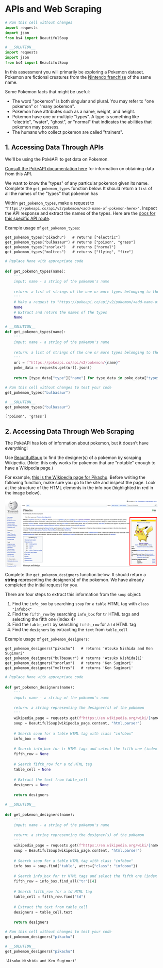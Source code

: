 # APIs and Web Scraping


```python
# Run this cell without changes
import requests
import json
from bs4 import BeautifulSoup
```


```python
# __SOLUTION__ 
import requests
import json
from bs4 import BeautifulSoup
```

In this assessment you will primarily be exploring a Pokemon dataset. Pokemon are fictional creatures from the [Nintendo franchise](https://en.wikipedia.org/wiki/Pok%C3%A9mon) of the same name.

Some Pokemon facts that might be useful:
* The word "pokemon" is both singular and plural. You may refer to "one pokemon" or "many pokemon".
* Pokemon have attributes such as a name, weight, and height.
* Pokemon have one or multiple "types". A type is something like "electric", "water", "ghost", or "normal" that indicates the abilities that pokemon may possess.
* The humans who collect pokemon are called "trainers".

## 1. Accessing Data Through APIs

We'll be using the PokéAPI to get data on Pokemon. 

[Consult the PokéAPI documentation here](https://pokeapi.co/docs/v2.html) for information on obtaining data from this API.

We want to know the "types" of any particular pokemon given its name. Complete the `get_pokemon_types` function below. It should return a `list` of all the names of the "types" that pokemon has

Within `get_pokemon_types`, make a request to `"https://pokeapi.co/api/v2/pokemon/<add-name-of-pokemon-here>"`. Inspect the API response and extract the names of the types. Here are the [docs for this specific API route](https://pokeapi.co/docs/v2.html/#pokemon).

Example usage of `get_pokemon_types`:

```
get_pokemon_types("pikachu")   # returns ["electric"]
get_pokemon_types("bulbasaur") # returns ["poison", "grass"]
get_pokemon_types("snorlax")   # returns ["normal"]
get_pokemon_types("moltres")   # returns ["flying", "fire"]
```


```python
# Replace None with appropriate code

def get_pokemon_types(name):
    '''
    input: name - a string of the pokemon's name
    
    return: a list of strings of the one or more types belonging to the pokemon
    '''
    # Make a request to "https://pokeapi.co/api/v2/pokemon/<add-name-of-pokemon-here>"
    None
    # Extract and return the names of the types
    None
```


```python
# __SOLUTION__ 
def get_pokemon_types(name):
    '''
    input: name - a string of the pokemon's name
    
    return: a list of strings of the one or more types belonging to the pokemon
    '''
    url = f"https://pokeapi.co/api/v2/pokemon/{name}"
    poke_data = requests.get(url).json()
    
    return [type_data["type"]["name"] for type_data in poke_data["types"]]
```


```python
# Run this cell without changes to test your code
get_pokemon_types("bulbasaur")
```


```python
# __SOLUTION__ 
get_pokemon_types("bulbasaur")
```




    ['poison', 'grass']



## 2. Accessing Data Through Web Scraping

The PokéAPI has lots of information about pokemon, but it doesn't have everything!

Use [BeautifulSoup](https://www.crummy.com/software/BeautifulSoup/bs4/doc/) to find the designer(s) of a pokemon by scraping Wikipedia.  (Note: this only works for pokemon that are "notable" enough to have a Wikipedia page.)

For example, [this is the Wikipedia page for Pikachu](https://en.wikipedia.org/wiki/Pikachu).  Before writing the following function, make sure you go to the site and inspect the page.  Look at the structure of the HTML elements in the info box (highlighted in red in the image below).

![pikachu wikipedia page](pikachu_wikipedia.png)

Complete the `get_pokemon_designers` function below.  It should return a **string** representing the designer(s) of the pokemon.  We have already completed the initial request for you.

There are four steps to extract this information from the `soup` object:

1. Find the `info_box` by searching `soup` for a `table` HTML tag with `class` `"infobox"`
2. Find the `fifth_row` by searching `info_box` for `tr` HTML tags and selecting the fifth one (index 4)
3. Find the `table_cell` by searching `fifth_row` for a `td` HTML tag
4. Find the `designers` by extracting the `text` from `table_cell`

Example usage of `get_pokemon_designers`:

```
get_pokemon_designers("pikachu")   # returns 'Atsuko Nishida and Ken Sugimori'
get_pokemon_designers("bulbasaur") # returns 'Atsuko Nishida[1]'
get_pokemon_designers("snorlax")   # returns 'Ken Sugimori'
get_pokemon_designers("moltres")   # returns 'Ken Sugimori'
```


```python
# Replace None with appropriate code

def get_pokemon_designers(name):
    '''
    input: name - a string of the pokemon's name
    
    return: a string representing the designer(s) of the pokemon
    '''
    wikipedia_page = requests.get(f"https://en.wikipedia.org/wiki/{name}")
    soup = BeautifulSoup(wikipedia_page.content, "html.parser")
    
    # Search soup for a table HTML tag with class "infobox"
    info_box = None
    
    # Search info_box for tr HTML tags and select the fifth one (index 4)
    fifth_row = None
    
    # Search fifth_row for a td HTML tag
    table_cell = None
    
    # Extract the text from table_cell
    designers = None
    
    return designers
```


```python
# __SOLUTION__ 

def get_pokemon_designers(name):
    '''
    input: name - a string of the pokemon's name
    
    return: a string representing the designer(s) of the pokemon
    '''
    wikipedia_page = requests.get(f"https://en.wikipedia.org/wiki/{name}")
    soup = BeautifulSoup(wikipedia_page.content, "html.parser")
    
    # Search soup for a table HTML tag with class "infobox"
    info_box = soup.find("table", attrs={"class": "infobox"})
    
    # Search info_box for tr HTML tags and select the fifth one (index 4)
    fifth_row = info_box.find_all("tr")[4]
    
    # Search fifth_row for a td HTML tag
    table_cell = fifth_row.find("td")
    
    # Extract the text from table_cell
    designers = table_cell.text
    
    return designers
```


```python
# Run this cell without changes to test your code
get_pokemon_designers("pikachu")
```


```python
# __SOLUTION__ 
get_pokemon_designers("pikachu")
```




    'Atsuko Nishida and Ken Sugimori'




```python

```
